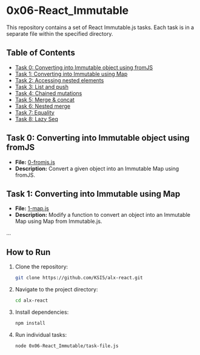 #   0x06-React_Immutable


This repository contains a set of React Immutable.js tasks. Each task is in a separate file within the specified directory.

## Table of Contents

- [Task 0: Converting into Immutable object using fromJS](#task-0)
- [Task 1: Converting into Immutable using Map](#task-1)
- [Task 2: Accessing nested elements](#task-2)
- [Task 3: List and push](#task-3)
- [Task 4: Chained mutations](#task-4)
- [Task 5: Merge & concat](#task-5)
- [Task 6: Nested merge](#task-6)
- [Task 7: Equality](#task-7)
- [Task 8: Lazy Seq](#task-8)

## Task 0: Converting into Immutable object using fromJS
- **File:** [0-fromjs.js](0x06-React_Immutable/0-fromjs.js)
- **Description:** Convert a given object into an Immutable Map using fromJS.

## Task 1: Converting into Immutable using Map
- **File:** [1-map.js](0x06-React_Immutable/1-map.js)
- **Description:** Modify a function to convert an object into an Immutable Map using Map from Immutable.js.

...

## How to Run

1. Clone the repository:
   ```bash
   git clone https://github.com/KSI5/alx-react.git
   ```

2. Navigate to the project directory:
   ```bash
   cd alx-react
   ```

3. Install dependencies:
   ```bash
   npm install
   ```

4. Run individual tasks:
   ```bash
   node 0x06-React_Immutable/task-file.js
   ```

